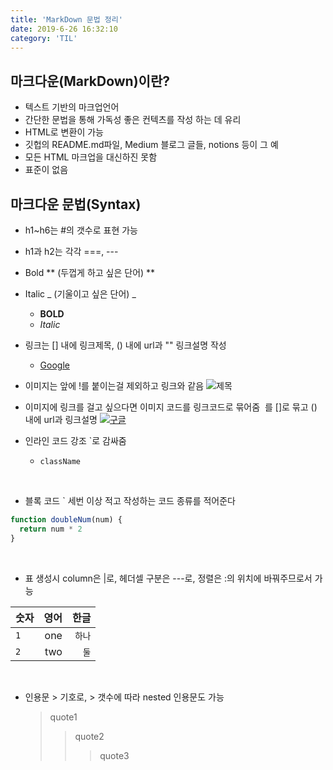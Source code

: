 ```yaml
---
title: 'MarkDown 문법 정리'
date: 2019-6-26 16:32:10
category: 'TIL'
---
```


## 마크다운(MarkDown)이란?

- 텍스트 기반의 마크업언어
- 간단한 문법을 통해 가독성 좋은 컨텍츠를 작성 하는 데 유리
- HTML로 변환이 가능
- 깃헙의 README.md파일, Medium 블로그 글들, notions 등이 그 예
- 모든 HTML 마크업을 대신하진 못함
- 표준이 없음

## 마크다운 문법(Syntax)

- h1~h6는 #의 갯수로 표현 가능
- h1과 h2는 각각 ===, ---
- Bold ** (두껍게 하고 싶은 단어) **
- Italic _ (기울이고 싶은 단어) _

  - **BOLD**
  - _Italic_

- 링크는 [] 내에 링크제목, () 내에 url과 "" 링크설명 작성

  - [Google](https://google.com '구글검색을 원한다면 여기 클릭')

* 이미지는 앞에 !를 붙이는걸 제외하고 링크와 같음
  ![제목](https://travelblog.expedia.co.kr/wp-content/uploads/2016/12/08.jpg '비행기 사진')

* 이미지에 링크를 걸고 싶으다면 이미지 코드를 링크코드로 묶어줌 ![]() 를 []로 묶고 () 내에 url과 링크설명
  [![구글](https://littledeep.com/wp-content/uploads/2019/03/google_logo_download_thumbnail.png)](https://google.com '구글로 이동')
* 인라인 코드 강조 `로 감싸줌

  - `className`

    <br>

- 블록 코드 ` 세번 이상 적고 작성하는 코드 종류를 적어준다

```js
function doubleNum(num) {
  return num * 2
}
```

<br>

- 표 생성시 column은 |로, 헤더셀 구분은 ---로, 정렬은 :의 위치에 바꿔주므로서 가능

| 숫자 | 영어 |   한글 |
| ---- | ---: | -----: |
| `1`  |  one | `하나` |
| `2`  |  two |   `둘` |

<br>

- 인용문 > 기호로, > 갯수에 따라 nested 인용문도 가능
  > quote1
  >
  > > quote2
  > >
  > > > quote3

<br>
<br>
